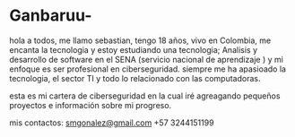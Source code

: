 # Ganbaruu-
hola a todos, me llamo sebastian, tengo 18 años, vivo en Colombia, me encanta la tecnologia y estoy estudiando una tecnologia; Analisis y desarrollo de software en el SENA (servicio nacional de aprendizaje ) y mi enfoque es ser profesional en ciberseguridad.
siempre me ha apasioado la tecnologia, el sector TI y todo lo relacionado con las computadoras.

esta es mi cartera de ciberseguridad en la cual iré agreagando pequeños proyectos e información sobre mi progreso.

mis contactos:
smgonalez@gmail.com
+57 3244151199
